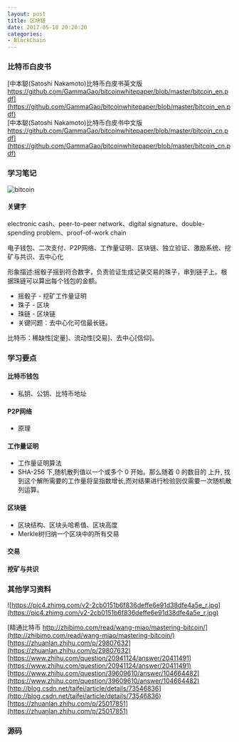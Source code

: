 ```yaml
---
layout: post
title: 区块链
date: 2017-05-18 20:20:20
categories:
- BlockChain
---
```


### 比特币白皮书

[中本聪(Satoshi Nakamoto)比特币白皮书英文版 https://github.com/GammaGao/bitcoinwhitepaper/blob/master/bitcoin_en.pdf](https://github.com/GammaGao/bitcoinwhitepaper/blob/master/bitcoin_en.pdf)  
[中本聪(Satoshi Nakamoto)比特币白皮书中文版 https://github.com/GammaGao/bitcoinwhitepaper/blob/master/bitcoin_cn.pdf](https://github.com/GammaGao/bitcoinwhitepaper/blob/master/bitcoin_cn.pdf)  

### 学习笔记

![bitcoin](http://junwang.me/images/posts/2017-05-18-bitcoin.png)

#### 关键字

electronic cash、peer-to-peer network、digital signature、double-spending problem、proof-of-work chain

电子钱包、二次支付、P2P网络、工作量证明、区块链、独立验证、激励系统、挖矿与共识、去中心化

形象描述:摇骰子摇到符合数字，负责验证生成记录交易的珠子，串到链子上。根据珠链可以算出每个钱包的金额。
- 摇骰子 - 挖矿工作量证明
- 珠子 - 区块
- 珠链 - 区块链
- 关键问题：去中心化可信最长链。

比特币：稀缺性[定量]、流动性[交易]、去中心[信仰]。

### 学习要点

#### 比特币钱包 

- 私钥、公钥、比特币地址

#### P2P网络

- 原理

#### 工作量证明

- 工作量证明算法
- SHA-256 下,随机散列值以一个或多个 0 开始。那么随着 0 的数目的 上升, 找到这个解所需要的工作量将呈指数增长,而对结果进行检验则仅需要一次随机散列运算。

#### 区块链

- 区块结构、区块头哈希值、区块高度
- Merkle树归纳一个区块中的所有交易

#### 交易

#### 挖矿与共识

### 其他学习资料

![https://pic4.zhimg.com/v2-2cb0151b6f836deffe6e91d38dfe4a5e_r.jpg](https://pic4.zhimg.com/v2-2cb0151b6f836deffe6e91d38dfe4a5e_r.jpg)  

[精通比特币 http://zhibimo.com/read/wang-miao/mastering-bitcoin/](http://zhibimo.com/read/wang-miao/mastering-bitcoin/)  
[https://zhuanlan.zhihu.com/p/29807632](https://zhuanlan.zhihu.com/p/29807632)  
[https://www.zhihu.com/question/20941124/answer/20411491](https://www.zhihu.com/question/20941124/answer/20411491)  
[https://www.zhihu.com/question/39609610/answer/104664482](https://www.zhihu.com/question/39609610/answer/104664482)  
[http://blog.csdn.net/taifei/article/details/73546836](http://blog.csdn.net/taifei/article/details/73546836)  
[https://zhuanlan.zhihu.com/p/25017851](https://zhuanlan.zhihu.com/p/25017851)  

### 源码

